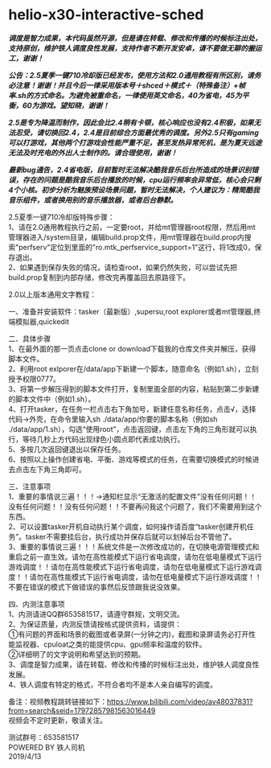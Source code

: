 # helio-x30-interactive-sched

***调度是智力成果，本代码虽然开源，但是请在转载、修改和传播的时候标注出处，支持原创，维护铁人调度良性发展，支持作者不断开发安卓，请不要做无聊的搬运工，谢谢！***

***公告：2.5夏季一键710冷却版已经发布，使用方法和2.0通用教程有所区别，请务必注意！谢谢！并且今后一律采用版本号＋shced＋模式＋（特殊备注）+帧率.sh的方式命名。为避免被重命名，一律使用英文命名，40为省电，45为平衡，60为游戏。望知晓，谢谢！***

***2.5是专为降温而制作，因此会比2.4稍有卡顿，核心响应也没有2.4积极，如果无法忍受，请切换回2.4，2.4是目前综合方面最优秀的调度。另外2.5只有gaming可以打游戏，其他两个打游戏会性能严重不足，甚至发热异常死机，是为夏天远途无法及时充电的外出人士制作的。请合理使用，谢谢！***

***最新bug通告，2.4省电版，目前暂时无法解决酷我音乐后台所造成的场景识别错误，存在的问题是酷我音乐后台播放的时候，cpu运行频率会异常低，核心会只剩4个小核。初步分析为魅族预设场景问题，暂时无法解决，个人建议为：精简酷我音乐组件，或者换用别的音乐播放器，或者后台静默。***

2.5夏季一键710冷却版特殊步骤：  
    1、请在2.0通用教程执行之前，一定要root，并给mt管理器root权限，然后用mt管理器进入/system目录，编辑build.prop文件，用mt管理器在build.prop内搜索"perfserv"定位到里面的"ro.mtk_perfservice_support=1"这行，将1改成0，保存退出。    
    2、如果遇到保存失败的情况，请检查root，如果仍然失败，可以尝试先把build.prop复制到内部存储，修改完再覆盖回去原路径下。  

2.0以上版本通用文字教程：

一、准备并安装软件：tasker（最新版）,supersu,root explorer或者mt管理器,终端模拟器,quickedit

二、具体步骤  
    1、在最外面的那一页点击clone or download下载我的仓库文件夹并解压，获得脚本文件。  
    2、利用root exlporer在/data/app下新建一个脚本，随意命名（例如1.sh），立刻授予权限0777。  
    3、将第一步解压得到的脚本文件打开，复制里面全部的内容，粘贴到第二步新建的脚本文件中（例如1.sh）。  
    4、打开tasker，在任务一栏点击右下角加号，新建任意名称任务，点击√，选择代码→外壳，在命令里输入sh ./data/app/你要的脚本名称（例如sh ./data/app/1.sh），勾选“使用root”，点击返回键，点击左下角的三角形就可以执行，等待几秒上方代码出现绿色小圆点即代表成功执行。  
    5、多按几次返回键退出以保存任务。  
    6、按照以上操作创建省电、平衡、游戏等模式的任务，在需要切换模式的时候进去点击左下角三角即可。  

三、注意事项  
    1、重要的事情说三遍！！！→通知栏显示“无激活的配置文件”没有任何问题！！没有任何问题！！没有任何问题！！不要再问我这个问题了，我们不需要用到这个东西。  
    2、可以设置tasker开机自动执行某个调度，如何操作请百度“tasker创建开机任务”。tasker不需要挂后台，执行成功并保存后就可以划掉后台不管他了。  
    3、重要的事情说三遍！！！系统文件是一次修改成功的，在切换电源管理模式和重启之前一直生效。请勿在高性能模式下运行省电调度，请勿在低电量模式下运行游戏调度！！请勿在高性能模式下运行省电调度，请勿在低电量模式下运行游戏调度！！请勿在高性能模式下运行省电调度，请勿在低电量模式下运行游戏调度！！不要在错误的模式下做错误的事然后反馈跟我说没效果。  

四、内测注意事项  
    1、内测请进QQ群653581517，请遵守群规，文明交流。  
    2、为保证质量，内测反馈请按格式提供资料，请提供：  
        ①有问题的界面和场景的截图或者录屏(一分钟之内)，截图和录屏请务必打开性能监视器、cpuloat之类的能提供cpu、gpu频率和温度的软件。  
        ②详细明了的文字说明和希望达到的预期。  
    3、调度是智力成果，请在转载、修改和传播的时候标注出处，维护铁人调度良性发展。  
    4、铁人调度有特定的格式，不符合者均不是本人亲自编写的调度。  

备注：视频教程跳转链接如下：https://www.bilibili.com/video/av48037831?from=search&seid=17972857981563016449  
视频会不定时更新，敬请关注。  

测试群号：653581517  
POWERED BY 铁人司机    
2019/4/13  
